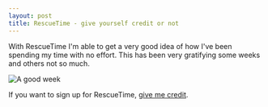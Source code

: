 ```yaml
---
layout: post
title: RescueTime - give yourself credit or not
---
```



With RescueTime I'm able to get a very good idea of how I've been spending my time with no effort. This has been very gratifying some weeks and others not so much.

![A good week](/images/rescuetime.png "Lots of computer staring")

If you want to sign up for RescueTime, [give me credit](http://rescuetime.com/ref/500654).